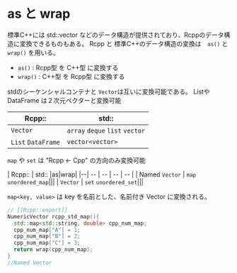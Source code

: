 # as と wrap

標準C++には std::vector などのデータ構造が提供されており、Rcppのデータ構造に変換できるものもある。
Rcpp と 標準C++のデータ構造の変換は　`as()` と `wrap()` を用いる。

* `as()` : Rcpp型 を C++型 に変換する
* `wrap()` : C++型 を Rcpp型 に変換する

stdのシーケンシャルコンテナと `Vector`は互いに変換可能である。
ListやDataFrame は２次元ベクターと変換可能

| Rcpp:: | std:: |
| -- | -- |
| `Vector` | `array` `deque` `list` `vector` |
| `List` `DataFrame` | `vector<vector>`|


`map` や `set` は "Rcpp <- Cpp" の方向のみ変換可能

| Rcpp:: | std:: |as|wrap|
|--| -- | -- | -- | -- |
| Named `Vector` | `map` `unordered_map`|||
| `Vector` | `set` `unordered_set`|||








`map<key, value>` は key を名前とした、名前付き Vector に変換される。

```cpp
// [[Rcpp::export]]
NumericVector rcpp_std_map(){
  std::map<std::string, double> cpp_num_map;
  cpp_num_map["A"] = 1;
  cpp_num_map["B"] = 2;
  cpp_num_map["C"] = 3;
  return wrap(cpp_num_map);
}
//Named Vector

```



